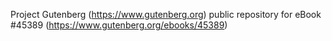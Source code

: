 Project Gutenberg (https://www.gutenberg.org) public repository for eBook #45389 (https://www.gutenberg.org/ebooks/45389)
